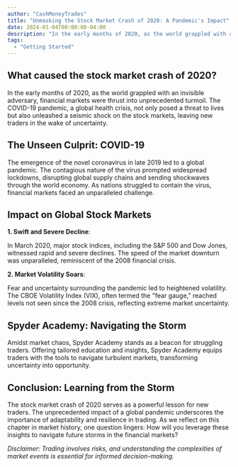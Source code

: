 ```yaml
---
author: "CashMoneyTrades"
title: "Unmasking the Stock Market Crash of 2020: A Pandemic's Impact"
date: 2024-01-04T00:00:00-04:00
description: "In the early months of 2020, as the world grappled with an invisible adversary, financial markets were thrust into unprecedented turmoil. The COVID-19 pandemic, a global health crisis, not only posed a threat to lives but also unleashed a seismic shock on the stock markets, leaving new traders in the wake of uncertainty."
tags:
  - "Getting Started"
---
```




## What caused the stock market crash of 2020?

In the early months of 2020, as the world grappled with an invisible adversary, financial markets were thrust into unprecedented turmoil. The COVID-19 pandemic, a global health crisis, not only posed a threat to lives but also unleashed a seismic shock on the stock markets, leaving new traders in the wake of uncertainty.

## The Unseen Culprit: COVID-19

The emergence of the novel coronavirus in late 2019 led to a global pandemic. The contagious nature of the virus prompted widespread lockdowns, disrupting global supply chains and sending shockwaves through the world economy. As nations struggled to contain the virus, financial markets faced an unparalleled challenge.

## Impact on Global Stock Markets

**1. Swift and Severe Decline**: 

In March 2020, major stock indices, including the S&P 500 and Dow Jones, witnessed rapid and severe declines. The speed of the market downturn was unparalleled, reminiscent of the 2008 financial crisis.

**2. Market Volatility Soars**: 

Fear and uncertainty surrounding the pandemic led to heightened volatility. The CBOE Volatility Index (VIX), often termed the "fear gauge," reached levels not seen since the 2008 crisis, reflecting extreme market uncertainty.

## Spyder Academy: Navigating the Storm

Amidst market chaos, Spyder Academy stands as a beacon for struggling traders. Offering tailored education and insights, Spyder Academy equips traders with the tools to navigate turbulent markets, transforming uncertainty into opportunity.

## Conclusion: Learning from the Storm

The stock market crash of 2020 serves as a powerful lesson for new traders. The unprecedented impact of a global pandemic underscores the importance of adaptability and resilience in trading. As we reflect on this chapter in market history, one question lingers: How will you leverage these insights to navigate future storms in the financial markets?

*Disclaimer: Trading involves risks, and understanding the complexities of market events is essential for informed decision-making.*
